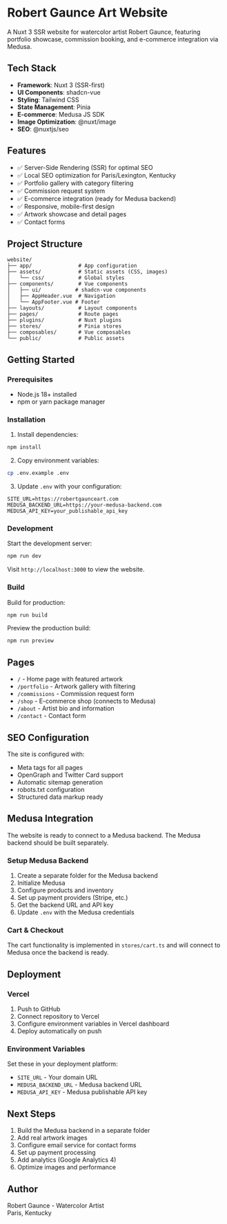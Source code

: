 # Robert Gaunce Art Website

A Nuxt 3 SSR website for watercolor artist Robert Gaunce, featuring portfolio showcase, commission booking, and e-commerce integration via Medusa.

## Tech Stack

- **Framework**: Nuxt 3 (SSR-first)
- **UI Components**: shadcn-vue
- **Styling**: Tailwind CSS
- **State Management**: Pinia
- **E-commerce**: Medusa JS SDK
- **Image Optimization**: @nuxt/image
- **SEO**: @nuxtjs/seo

## Features

- ✅ Server-Side Rendering (SSR) for optimal SEO
- ✅ Local SEO optimization for Paris/Lexington, Kentucky
- ✅ Portfolio gallery with category filtering
- ✅ Commission request system
- ✅ E-commerce integration (ready for Medusa backend)
- ✅ Responsive, mobile-first design
- ✅ Artwork showcase and detail pages
- ✅ Contact forms

## Project Structure

```
website/
├── app/               # App configuration
├── assets/            # Static assets (CSS, images)
│   └── css/           # Global styles
├── components/        # Vue components
│   ├── ui/           # shadcn-vue components
│   ├── AppHeader.vue  # Navigation
│   └── AppFooter.vue # Footer
├── layouts/           # Layout components
├── pages/             # Route pages
├── plugins/           # Nuxt plugins
├── stores/            # Pinia stores
├── composables/       # Vue composables
└── public/            # Public assets

```

## Getting Started

### Prerequisites

- Node.js 18+ installed
- npm or yarn package manager

### Installation

1. Install dependencies:
```bash
npm install
```

2. Copy environment variables:
```bash
cp .env.example .env
```

3. Update `.env` with your configuration:
```env
SITE_URL=https://robertgaunceart.com
MEDUSA_BACKEND_URL=https://your-medusa-backend.com
MEDUSA_API_KEY=your_publishable_api_key
```

### Development

Start the development server:

```bash
npm run dev
```

Visit `http://localhost:3000` to view the website.

### Build

Build for production:

```bash
npm run build
```

Preview the production build:

```bash
npm run preview
```

## Pages

- `/` - Home page with featured artwork
- `/portfolio` - Artwork gallery with filtering
- `/commissions` - Commission request form
- `/shop` - E-commerce shop (connects to Medusa)
- `/about` - Artist bio and information
- `/contact` - Contact form

## SEO Configuration

The site is configured with:
- Meta tags for all pages
- OpenGraph and Twitter Card support
- Automatic sitemap generation
- robots.txt configuration
- Structured data markup ready

## Medusa Integration

The website is ready to connect to a Medusa backend. The Medusa backend should be built separately.

### Setup Medusa Backend

1. Create a separate folder for the Medusa backend
2. Initialize Medusa
3. Configure products and inventory
4. Set up payment providers (Stripe, etc.)
5. Get the backend URL and API key
6. Update `.env` with the Medusa credentials

### Cart & Checkout

The cart functionality is implemented in `stores/cart.ts` and will connect to Medusa once the backend is ready.

## Deployment

### Vercel

1. Push to GitHub
2. Connect repository to Vercel
3. Configure environment variables in Vercel dashboard
4. Deploy automatically on push

### Environment Variables

Set these in your deployment platform:
- `SITE_URL` - Your domain URL
- `MEDUSA_BACKEND_URL` - Medusa backend URL
- `MEDUSA_API_KEY` - Medusa publishable API key

## Next Steps

1. Build the Medusa backend in a separate folder
2. Add real artwork images
3. Configure email service for contact forms
4. Set up payment processing
5. Add analytics (Google Analytics 4)
6. Optimize images and performance

## Author

Robert Gaunce - Watercolor Artist  
Paris, Kentucky
